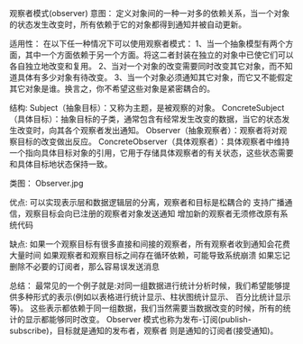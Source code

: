 
观察者模式(observer)
意图：
定义对象间的一种一对多的依赖关系，当一个对象的状态发生改变时，所有依赖于它的对象都得到通知并被自动更新。

适用性：
在以下任一种情况下可以使用观察者模式：
1、当一个抽象模型有两个方面，其中一个方面依赖于另一个方面。将这二者封装在独立的对象中已使它们可以各自独立地改变和复用。
2、当对一个对象的改变需要同时改变其它对象，而不知道具体有多少对象有待改变。
3、当一个对象必须通知其它对象，而它又不能假定其它对象是谁。换言之，你不希望这些对象是紧密耦合的。

结构:
Subject（抽象目标）：又称为主题，是被观察的对象。
ConcreteSubject（具体目标）：抽象目标的子类，通常包含有经常发生改变的数据，当它的状态发生改变时，向其各个观察者发出通知。
Observer（抽象观察者）：观察者将对观察目标的改变做出反应。
ConcreteObserver（具体观察者）：具体观察者中维持一个指向具体目标对象的引用，它用于存储具体观察者的有关状态，这些状态需要和具体目标地状态保持一致。

类图：
Observer.jpg

优点:
可以实现表示层和数据逻辑层的分离，观察者和目标是松耦合的
支持广播通信，观察目标会向已注册的观察者对象发送通知
增加新的观察者无须修改原有系统代码

缺点:
如果一个观察目标有很多直接和间接的观察者，所有观察者收到通知会花费大量时间
如果观察者和观察目标之间存在循环依赖，可能导致系统崩溃
如果忘记删除不必要的订阅者，那么容易误发送消息

总结：
最常见的一个例子就是:对同一组数据进行统计分析时候，我们希望能够提供多种形式的表示(例如以表格进行统计显示、柱状图统计显示、
百分比统计显示等)。 这些表示都依赖于同一组数据，我们当然需要当数据改变的时候，所有的统计的显示都能够同时改变。
Observer 模式也称为发布-订阅(publish-subscribe)，目标就是通知的发布者，观察者 则是通知的订阅者(接受通知)。
